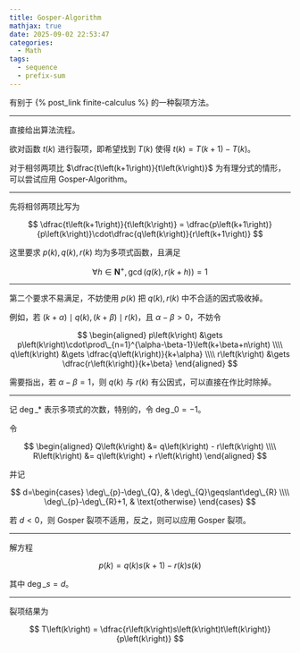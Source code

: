 ```yaml
---
title: Gosper-Algorithm
mathjax: true
date: 2025-09-02 22:53:47
categories:
  - Math
tags:
  - sequence
  - prefix-sum
---
```


有别于 {% post_link finite-calculus %} 的一种裂项方法。

---

直接给出算法流程。

欲对函数 $t\left(k\right)$ 进行裂项，即希望找到 $T\left(k\right)$ 使得 $t\left(k\right)=T\left(k+1\right)-T\left(k\right)$。

对于相邻两项比 $\dfrac{t\left(k+1\right)}{t\left(k\right)}$ 为有理分式的情形，可以尝试应用 Gosper-Algorithm。

---

先将相邻两项比写为

$$
\dfrac{t\left(k+1\right)}{t\left(k\right)} = \dfrac{p\left(k+1\right)}{p\left(k\right)}\cdot\dfrac{q\left(k\right)}{r\left(k+1\right)}
$$

这里要求 $p\left(k\right),q\left(k\right),r\left(k\right)$ 均为多项式函数，且满足

$$
\forall h\in\mathbf{N}^{+},\gcd\left(q\left(k\right),r\left(k+h\right)\right)=1
$$

---

第二个要求不易满足，不妨使用 $p\left(k\right)$ 把 $q\left(k\right),r\left(k\right)$ 中不合适的因式吸收掉。

例如，若 $\left(k+\alpha\right)\mid q\left(k\right),\left(k+\beta\right)\mid r\left(k\right)$，且 $\alpha-\beta\gt 0$，不妨令

$$
\begin{aligned}
  p\left(k\right) &\gets p\left(k\right)\cdot\prod\_{n=1}^{\alpha-\beta-1}\left(k+\beta+n\right) \\\\
  q\left(k\right) &\gets \dfrac{q\left(k\right)}{k+\alpha} \\\\
  r\left(k\right) &\gets \dfrac{r\left(k\right)}{k+\beta}
\end{aligned}
$$

需要指出，若 $\alpha-\beta=1$，则 $q\left(k\right)$ 与 $r\left(k\right)$ 有公因式，可以直接在作比时除掉。

---

记 $\deg\_{\ast}$ 表示多项式的次数，特别的，令 $\deg\_{0}=-1$。

令

$$
\begin{aligned}
  Q\left(k\right) &= q\left(k\right) - r\left(k\right) \\\\
  R\left(k\right) &= q\left(k\right) + r\left(k\right)
\end{aligned}
$$

并记

$$
d=\begin{cases}
  \deg\_{p}-\deg\_{Q}, & \deg\_{Q}\geqslant\deg\_{R} \\\\
  \deg\_{p}-\deg\_{R}+1, & \text{otherwise}
\end{cases}
$$

若 $d\lt 0$，则 Gosper 裂项不适用，反之，则可以应用 Gosper 裂项。

---

解方程

$$
p\left(k\right) = q\left(k\right)s\left(k+1\right)-r\left(k\right)s\left(k\right)
$$

其中 $\deg\_{s}=d$。

---

裂项结果为

$$
T\left(k\right) = \dfrac{r\left(k\right)s\left(k\right)t\left(k\right)}{p\left(k\right)}
$$
